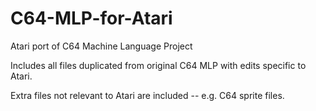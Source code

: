 # C64-MLP-for-Atari
Atari port of C64 Machine Language Project

Includes all files duplicated from original C64 MLP with edits specific to Atari.

Extra files not relevant to Atari are included -- e.g. C64 sprite files.
